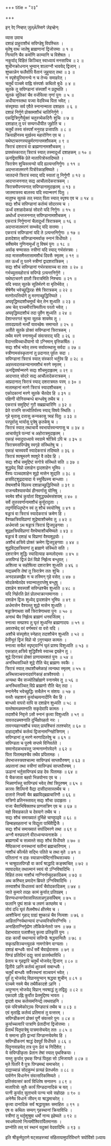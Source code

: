 +++
title = "२३"

+++
    
इन् रेए निच्ह्त् ज़ुल्Äस्सिगे ज़ेइच्हेन्:  
    
व्यास उवाच  
दशाहं प्राहुराशौचं सपिण्डेषु विपश्चितः ।  
मृतेषु वाथ जातेषु ब्राह्मणानां द्विजोत्तमाः ॥ १ ॥  
नित्यानि चैव कर्माणि काम्यानि च विशेषतः ।  
नकुर्याद् विहितं किञ्चित् स्वाध्यायं मनसापिच ॥ २ ॥  
शुचीनक्रोधनान् भूम्यान् शालाग्नौ भावयेद् द्विजान् ।  
शुष्कान्नेन फलैर्वापि वैतानं जुहुयात् तथा ॥ ३ ॥  
न स्पृशेयुरिमानन्ये न च तेभ्यः समाहरेत् ।  
चतुर्थे पञ्चमे वाह्नि संस्पर्शः कथितो बुधैः ॥ ४ ॥  
सूतके तु सपिण्डानां संस्पर्शो न प्रदुष्यति ।  
सूतकं सूतिकां चैव वर्जयित्वा नृणां पुनः ॥ ५ ॥  
अधीयानस्तथा यज्वा वेदविच्च पिता भवेत् ।  
संस्पृश्याः सर्व एवैते स्नानान्माता दशाहतः ॥ ६ ॥  
दशाहं निर्गुणे प्रोक्तमशौचं चातिनिर्गुणे ।  
एकद्वित्रिगुणैर्युक्तं चतुस्त्र्येकदिनैः शुचिः ॥ ७ ॥  
दशाहात् तु परं सम्यगधीयीत जुहोति च ।  
चतुर्थे तस्य संस्पर्शं मनुराह प्रजापतिः ॥ ८ ॥  
क्रियाहीनस्य मूर्खस्य महारोगिण एव च ।  
यथेष्टाचरणस्याहुर्मरणान्तमशौवकम् ॥ ९ ॥  
त्रिरात्रं दशरात्रं वा ब्राह्मणानामशौचकम् ।  
प्राक्संस्कारात् त्रिरात्रं स्यात् तस्मादूर्ध्वं दशाहकम् ॥ १० ॥  
ऊनद्विवार्षिके प्रेते मातापित्रोस्तदिष्यते ।  
त्रिरात्रेण शुचिस्त्वन्यो यदि ह्यत्यन्तनिर्गुणः ॥ ११ ॥  
अदन्तजातमरणे पित्रोरेकाहमिष्यते ।  
जातदन्ते त्रिरात्रं स्याद् यदि स्यातां तु निर्गुणौ ॥ १२ ॥  
आदन्तजननात् सद्य आचौलादेकरात्रकम् ।  
त्रिरात्रमौपनयनात् सपिण्डानामुदाहृतम् ॥ १३ ॥  
जातमात्रस्य बालस्य यदि स्यान्मरणं पितुः ।  
मातुश्च सूतकं तत् स्यात् पिता स्यात् स्पृश्य एव च ॥ १४ ॥  
सद्यः शौचं सपिण्डानां कर्तव्यं सोदरस्य च ।  
ऊर्ध्वं दशाहादेकाहं सोदरो यदि निर्गुणः ॥ १५ ॥  
अथोर्ध्वं दन्तजननात् सपिण्डानामशौचकम् ।  
एकरात्रं निर्गुणानां चैलादूर्ध्वं त्रिरात्रकम् ॥ १६ ॥  
अदन्तजातमरणं सम्भवेद् यदि सत्तमाः ।  
एकरात्रं सपिण्डानां यदि ते ऽत्यन्तनिर्गुणाः ॥ १७ ॥  
व्रतादेशात् सपिण्डानामर्वाक् स्नानं विधीयते ।  
सर्वेषामेव गुणिनामूर्ध्वं तु विषमं पुनः ॥ १८ ॥  
अर्वाक् षण्मासतः स्त्रीणां यदि स्याद् गर्भसंस्त्रवः ।  
तदा माससमैस्तासामशौचं दिवसैः स्मृतम् ॥ १९ ॥  
तत ऊर्ध्वं तु पतने स्त्रीणां द्वादशरात्रिकम् ।  
सद्यः शौचं सपिण्डानां गर्भस्त्रावाच्च वा ततः ॥ २० ॥  
गर्भच्युतावहोरात्रं सपिण्डे ऽत्यन्तनिर्गुणे ।  
यथेष्टाचरणे ज्ञातौ त्रिरात्रमिति निश्चयः ॥ २१ ॥  
यदि स्यात् सूतके सूतिर्मरणे वा मृतिर्भवेत् ।  
शेषेणैव भवेच्छुद्धिरहः शेषे त्रिरात्रकम् ॥ २२ ॥  
मरणोत्पत्तियोगे तु मरणाच्छुद्धिरिष्यते ।  
अघवृद्धिमदाशौचमूर्घ्वं चेत् तेन शुध्यति ॥ २३ ॥  
अथ चेत् पञ्चमीरात्रिमतीत्य परतो भवेत् ।  
अघवृद्धिमदाशौचं तदा पूर्वेण शुध्यति ॥ २४ ॥  
देशान्तरगतं श्रुत्वा सूतकं शावमेव तु ।  
तावदप्रयतो मर्त्यो यावच्छेषः समाप्यते ॥ २५ ॥  
अतीते सूतके प्रोक्तं सपिण्डानां त्रिरात्रकम् ।  
तथैव मरणे स्नानमूर्ध्वं संवत्सराद् यदि ॥ २६ ॥  
वेदान्तविच्चाधीयानो यो ऽग्निमान् वृत्तिकर्षितः ।  
सद्यः शौचं भवेत् तस्य सर्वावस्थासु सर्वदा ॥ २७ ॥  
स्त्रीणामसंस्कृतानां तु प्रदानात् पूर्वतः सदा ।  
सपिण्डानां त्रिरात्रं स्यात् संस्कारे भर्तुरेव हि ॥ २८ ॥  
अहस्त्वदत्तकन्यानामशौचं मरणे स्मृतम् ।  
ऊनद्विवर्षान्मरणे सद्यः शौचमुदाहृतम् ॥ २९ ॥  
आदन्तात् सोदरे सद्य आचौलादेकरात्रकम् ।  
आप्रदानात् त्रिरात्रं स्याद् दशरात्रमतः परम् ॥ ३० ॥  
मातामहानां मरणे त्रिरात्रं स्यादशौचकम् ।  
एकोदकानां मरणे सूतके चैतदेव हि ॥ ३१ ॥  
पक्षिणी योनिसम्बन्धे बान्धवेषु तथैव च ।  
एकरात्रं समुद्दिष्टं गुरौ सब्रह्मचारिणि ॥ ३२ ॥  
प्रेते राजनि सज्योतिर्यस्य स्याद् विषये स्थितिः ।  
गृहे मृतासु दत्तासु कन्यकासु त्र्यहं पितुः ॥ ३३ ॥  
परपूर्वासु भार्यासु पुत्रेषु कृतकेषु च ।  
त्रिरात्रं स्यात् तथाचार्ये स्वभार्यास्वन्यगासु च ॥ ३४ ॥  
आचार्यपुत्रे पत्न्यां च अहोरात्रमुदाहृतम् ।  
एकाहं स्यादुपाध्याये स्वग्रामे श्रोत्रिये ऽपि च ॥ ३५ ॥  
त्रिरात्रमसपिण्डेषु स्वगृहे संस्थितेषु च ।  
एकाहं चास्ववर्ये स्यादेकरात्रं तदिष्यते ॥ ३६ ॥  
त्रिरात्रं श्वश्रूमरणे श्वशुरे वै तदेव हि ।  
सद्यः शौचं समुद्दिष्टं सगोत्रे संस्थिते सति ॥ ३७ ॥  
शुद्ध्येद् विप्रो दशाहेन द्वादशाहेन भूमिपः ।  
वैश्यः पञ्चदशाहेन शूद्रो मासेन शुद्यति ॥ ३८ ॥  
क्षत्रविट्शूद्रदायादा ये स्युर्विप्रस्य बान्धवाः ।  
तेषामशौचे विप्रस्य दशाहाच्छुद्धिरिष्यते ॥ ३९ ॥  
राजन्यवैश्यावप्येवं हीनवर्णासु योनिषु ।  
स्वमेव शौचं कुर्यातां विशुद्ध्यर्थमसंशयम् ॥ ४० ॥  
सर्वे तूत्तरवर्णानामशौचं कुर्युरादृताः ।  
तद्वर्णविधिदृष्टेन स्वं तु शौचं स्वयोनिषु ॥ ४१ ॥  
षड्रात्रं वा त्रिरात्रं स्यादेकरात्रं क्रमेण हि ।  
वैश्यक्षत्रियविप्राणां शूद्रेष्वाशौचमेव तु ॥ ४२ ॥  
अर्धमासो ऽथ षड्रात्रं त्रिरात्रं द्विजपुङ्गवाः ।  
शूद्रक्षत्रियविप्राणां वैश्येष्वाशौचमिष्यते ॥ ४३ ॥  
षड्रात्रं वै दशाहं च विप्राणां वैश्यशूद्रयोः ।  
अशौचं क्षत्रिये प्रोक्तं क्रमेण द्विजपुङ्गवाः ॥ ४४ ॥  
शूद्रविट्क्षत्रियाणां तु ब्राह्मणे संस्थिते सति ।  
दशरात्रेण शुद्धिः स्यादित्याह कमलोद्भवः ॥ ४५ ॥  
असपिण्डं द्विजं प्रेतं विप्रो निर्हृत्य बन्धुवत् ।  
अशित्वा च सहोषित्वा दशरात्रेण शुध्यति ॥ ४६ ॥  
यद्यन्नमत्ति तेषां तु त्रिरात्रेण ततः शुचिः ।  
अनदन्नन्नमह्नैव न च तस्मिन् गृहे वसेत् ॥ ४७ ॥  
सोदकेष्वेतदेव स्यान्मातुराप्तेषु बन्धुषु ।  
दशाहेन शवस्पर्शे सपिण्डश्चैव शुध्यति ॥ ४८ ॥  
यदि निर्हरति प्रेतं प्रोलभाक्रान्तमानसः ।  
दशाहेन द्विजः शुध्येद् द्वादशाहेन भूमिपः ॥ ४९ ॥  
अर्धमासेन वैश्यस्तु शूद्रो मासेन शुध्यति ।  
षड्रात्रेणाथवा सर्वे त्रिरात्रेणाथवा पुनः ॥ ५० ॥  
अनाथं चैव निर्हृत्य ब्राह्मणं धनवर्जितम् ।  
स्नात्वा सम्प्राश्य तु घृतं शुध्यन्ति ब्राह्मणादयः ॥ ५१ ॥  
अवरश्चेद् वरं वर्णमवरं वा वरो यदि ।  
अशौचे संस्पृशेत् स्नेहात् तदाशौचेन शुध्यति ॥ ५२ ॥  
प्रेतीभूतं द्विजं विप्रो यो ऽनुगच्छत कामतः ।  
स्नात्वा सचैलं स्पृष्ट्वाग्निं घृतं प्राश्य विशुध्यति ॥ ५३ ॥  
एकाहात् क्षत्रिये शुद्धिर्वैश्ये स्याच्च द्व्यहेन तु ।  
शूद्रे दिनत्रयं प्रोक्तं प्राणायामशतं पुनः ॥ ५४ ॥  
अनस्थिसञ्चिते शूद्रे रौति चेद् ब्राह्मणः स्वकैः ।  
त्रिरात्रं स्यात् तथाशौचमेकाहं त्वन्यथा स्मृतम् ॥ ५५ ॥  
अस्थिसञ्चयनादर्वागेकाहं क्षत्रवैश्ययोः ।  
अन्यथा चैव सज्योतिर्ब्राह्मणे स्नानमेव तु ॥ ५६ ॥  
अनस्थिसञ्चित् विप्रे ब्राह्मणो रौति चेत् तदा ।  
स्नानेनैव भवेच्छुद्धिः सचैलेन न संशयः ॥ ५७ ॥  
यस्तैः सहाशनं कुर्याच्छयनादीनि चैव हि ।  
बान्धवो वापरो वापि स दशाहेन शुध्यति ॥ ५८ ॥  
यस्तेषामन्नमश्नाति सकृदेवापि कामतः ।  
तदाशौचे निवृत्ते ऽसौ स्नानं कृत्वा विशुध्यति ॥ ५९ ॥  
यावत्तदन्नमश्नाति दुर्भिक्षोपहतो नरः ।  
तावन्त्यहान्यशौचं स्यात् प्रायश्चित्तं ततश्चरेत् ॥ ६० ॥  
दाहाद्यशौचं कर्तव्यं द्विजानामग्निहोत्रिणाम् ।  
सपिण्डानां तु मरणे मरणादितरेषु च ॥ ६१ ॥  
सपिण्डता च पुरुषे सप्तमे विनिवर्तते ।  
समानोदकभावस्तु जन्मनाम्नोरवेदने ॥ ६२ ॥  
पिता पितामहश्चैव तथैव प्रपितामहः ।  
लेपभाजस्त्रयश्चात्मा सापिण्ड्यं साप्तपौरुषण् ॥ ६३ ॥  
अप्रत्तानां तथा स्त्रीणां सापिण्ड्यं साप्तपौरुषम् ।  
ऊढानां भर्तुसापिण्ड्यं प्राह देवः पितामहः ॥ ६४ ॥  
ये चैकजाता बहवो भिन्नयोनय एव च ।  
भिन्नवर्णास्तु सापिण्ड्यं भवेत् तेषां त्रिपूरुषम् ॥ ६५ ॥  
कारवः शिल्पिनो वैद्या दासीदासास्तथैव च ।  
दातारो नियमी चैव ब्रह्मविद्ब्रह्मचारिणौ ॥ ६६ ॥  
सत्रिणो व्रतिनस्तावत् सद्यः शौचा उदाहृताः ।  
राजा चैवाभिषिक्तश्च प्राणसत्रिण एव च ॥ ६७ ॥  
यज्ञे विवाहकाले च देवयागे तथैव च ।  
सद्यः शौचं समाख्यातं दुर्भिक्षे चाप्युपद्रवे ॥ ६८ ॥  
डिम्बाहवहतानां च विद्युता पार्थिवैर्द्विजैः ।  
सद्यः शौचं समाख्यातं सर्पादिमरणे तथा ॥ ६९ ॥  
अग्नौ मरुप्रपतने वीराध्वन्यप्यनाशके ।  
ब्राह्मणार्थे च सन्न्यस्ते सद्यः शौचं विधीयते ॥ ७० ॥  
नैष्ठिकानां वनस्थानां यतीनां ब्रह्मचारिणाम् ।  
नाशौचं कीर्त्यते सद्भिः पतिते च तथा मृते ॥ ७१ ॥  
पतितानां न दाहः स्यान्नान्त्येष्टिर्नास्थिसञ्चयः ।  
न चाश्रुपातपिण्डौ वा कार्यं श्राद्धादि कङ्क्वचित् ॥ ७२ ॥  
व्यापादयेत् तथात्मानं स्वयं यो ऽग्निविषादिभिः ।  
विहितं तस्य नाशौचं नाग्निर्नाप्युदकादिकम् ॥ ७३ ॥  
अथ कश्चित् प्रमादेन म्रियते ऽग्निविषादिभिः ।  
तस्याशौचं विधातव्यं कार्यं चैवोदकादिकम् ॥ ७४ ॥  
जाते कुमारे तदहः कामं कुर्यात् प्रतिग्रहम् ।  
हिरण्यधान्यगोवासस्तिलान्नगुडसर्पिषाम् ॥ ७५ ॥  
फलानि पुष्पं शाकं च लवणं काष्ठमेव च ।  
तोयं दधि घृतं तैलमौषधं क्षीरमेव च ।  
आशौचिनां गृहाद् ग्राह्यं शुष्कान्नं चैव नित्यशः ॥ ७६ ॥  
आहिताग्निर्यथान्यायं दग्धव्यस्त्रिभिरग्निभिः ।  
अनाहिताग्निर्गृह्येण लौकिकेनेतरो जनः ॥ ७७ ॥  
देहाभावात् पलाशैस्तु कृत्वा प्रतिकृतिं पुनः ।  
दाहः कार्यो यथान्यायं सपिण्डैः श्रद्धयान्वितैः ॥ ७८ ॥  
सकृत्प्रसिञ्चन्त्युदकं नामगोत्रेण वाग्यताः ।  
दशाहं बान्धवैः सार्धं सर्वे चैवार्द्रवाससः ॥ ७९ ॥  
पिण्डं प्रतिदिनं दद्युः सायं प्रातर्यथाविधि ।  
प्रेताय च गृहद्वारि चतुर्थे भोजयेद् द्विजान् ॥ ८० ॥  
द्वितीये ऽहनि कर्तव्यं क्षुरकर्म सबान्धवैः ।  
चतुर्थे बान्धवैः सर्वैरस्थनां सञ्चयनं भवेत् ।  
पूर्वं तु भोजयेद् विप्रानयुग्मान् श्रद्धया शुचीन् ॥ ८१ ॥  
पञ्चमे नवमे चैव तथैवैकादशे ऽहनि ।  
अयुग्मान् भोजयेद् विप्रान् नवश्राद्धं तु तद्विदुः ॥ ८२ ॥  
एकादशे ऽह्नि कुर्वोत प्रेतमुद्दिश्य भावतः ।  
द्वादशे वाथ कर्तव्यमनिन्द्ये त्वथवाहनि ।  
एकं पवित्रमेकोर्ऽघः पिण्डपात्रं तथैव च ॥ ८३ ॥  
एवं मृताह्नि कर्तव्यं प्रतिमासं तु वत्सरम् ।  
सपिण्डीकरणं प्रोक्तं पूर्णे संवत्सरे पुनः ॥ ८४ ॥  
कुर्याच्चत्वारि पात्राणि प्रेतादीनां द्विजोत्तमाः ।  
प्रेतार्थं पितृपात्रेषु पात्रमासेचयेत् ततः ॥ ८५ ॥  
ये समाना इति द्वाभ्यां पिण्डानप्येवमेव हि ।  
सपिण्डीकरणं श्राद्धं देवपूर्वं विधीयते ॥ ८६ ॥  
पितॄनावाहयेत् तत्र पुनः प्रेतं च निर्दिशेत् ।  
ये सपिण्डीकृताः प्रेतान तेषां स्यात् पृथक्क्रियाः ।  
यस्तु कुर्यात् पृथक् पिण्डं पितृहा सो ऽभिजायते ॥ ८७ ॥  
मृते पितरि वै पुत्रः पिण्डमब्दं समाचरेत् ।  
दद्याच्चान्नं सोदकुम्भं प्रत्यहं प्रेतधर्मतः ॥ ८८ ॥  
पार्वणेन विधानेन संवत्सरिकमिष्यते ।  
प्रतिसंवत्सरं कार्यं विधिरेष सनातनः ॥ ८९ ॥  
मातापित्रोः सुतैः कार्यं पिण्डदानादिकं च यत् ।  
पत्नी कुर्यात् सुताभावे पत्न्य भावे सहोदहः ॥ ९० ॥  
अनेनैव विधाने जीवन् वा श्राद्धमाचरेत् ।  
कृत्वा दानादिकं सर्वं श्रद्धायुक्तः समाहितः ॥ ९१ ॥  
एष वः कथितः सम्यग् गृहस्थानां क्रियाविधिः ।  
स्त्रीणां तु भर्तृशुश्रूषा धर्मो नान्य इहेष्यते ॥ ९२ ॥  
स्वधर्मपरमो नित्यमीश्विरार्पितमानसः ।  
प्राप्नोति तत् परं स्थानं यदुक्तं वेदवादिभिः ॥ ९३ ॥  
    
इति श्रीकूर्मपुराणे षट्साहस्त्र्यां संहितायामुपरिविभागे त्रयोविंशो ऽध्यायः  
    